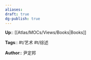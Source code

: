 ```yaml
---
aliases: 
draft: true
dg-publish: true
---
```

**Up**:: [[Atlas/MOCs/Views/Books\|Books]]

**Tags**:: #t/艺术 #t/综述

**Author**:: 尹定邦 
